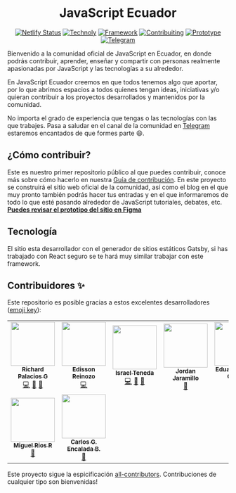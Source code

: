 <h1 align="center">JavaScript Ecuador</h1>
<div align="center">

[![Netlify Status](https://api.netlify.com/api/v1/badges/2490fe9d-899a-4fce-93ea-5ecbd7df5499/deploy-status)](https://app.netlify.com/sites/javascriptecuador/deploys) [![Technoly](https://img.shields.io/badge/Main%20Tech-Gatsby-blueviolet)](https://www.gatsbyjs.com/) [![Framework](https://img.shields.io/badge/Framework-React%20JS-blue)](https://es.reactjs.org/) [![Contribuiting](https://img.shields.io/badge/How%20to-Contribute-yellow)](https://github.com/javascriptecuador/web/blob/master/CONTRIBUTING.md) [![Prototype](https://img.shields.io/badge/Prototype-Figma-orange)](https://www.figma.com/file/w2VP8mKwNivTOGqsdvGMVe/Prototipo-Web-Ecuador.js?node-id=0%3A1) [![Telegram](https://img.shields.io/badge/Channel-Telegram-informational)](https://t.me/javascriptecuador)

</div>
Bienvenido a la comunidad oficial de JavaScript en Ecuador, en donde podrás contribuir, aprender, enseñar y compartir con personas realmente apasionadas por JavaScript y las tecnologías a su alrededor.

En JavaScript Ecuador creemos en que todos tenemos algo que aportar, por lo que abrimos espacios a todos quienes tengan ideas, iniciativas y/o quieran contribuir a los proyectos desarrollados y mantenidos por la comunidad.

No importa el grado de experiencia que tengas o las tecnologías con las que trabajes. Pasa a saludar en el canal de la comunidad en [Telegram](https://t.me/javascriptecuador) estaremos encantados de que formes parte :smile:.

## ¿Cómo contribuir?

Este es nuestro primer repositorio público al que puedes contribuir, conoce más sobre cómo hacerlo en nuestra [Guía de contribución](https://github.com/javascriptecuador/web/blob/master/CONTRIBUTING.md). En este proyecto se construirá el sitio web oficial de la comunidad, así como el blog en el que muy pronto también podrás hacer tus entradas y en el que informaremos de todo lo que esté pasando alrededor de JavaScript tutoriales, debates, etc. **[Puedes revisar el prototipo del sitio en Figma](https://www.figma.com/file/w2VP8mKwNivTOGqsdvGMVe/Prototipo-Web-Ecuador.js?node-id=0%3A1)**

## Tecnología

El sitio esta desarrollador con el generador de sitios estáticos Gatsby, si has trabajado con React seguro se te hará muy similar trabajar con este framework.

## Contribuidores ✨

Este repositorio es posible gracias a estos excelentes desarrolladores ([emoji key](https://allcontributors.org/docs/en/emoji-key)):

<!-- ALL-CONTRIBUTORS-LIST:START - Do not remove or modify this section -->
<!-- prettier-ignore-start -->
<!-- markdownlint-disable -->
<table>
  <tr>
    <td align="center"><a href="https://richardpalaciosg.dev/"><img src="https://avatars0.githubusercontent.com/u/11642622?v=4" width="100px;" alt=""/><br /><sub><b>Richard Palacios G</b></sub></a><br /><a href="https://github.com/javascriptecuador/web/commits?author=rpalaciosg" title="Code">💻</a> <a href="https://github.com/javascriptecuador/web/commits?author=rpalaciosg" title="Documentation">📖</a> <a href="#design-rpalaciosg" title="Design">🎨</a></td>
    <td align="center"><a href="http://edzzn.com/"><img src="https://avatars3.githubusercontent.com/u/14936466?v=4" width="100px;" alt=""/><br /><sub><b>Edisson Reinozo</b></sub></a><br /><a href="https://github.com/javascriptecuador/web/commits?author=edzzn" title="Code">💻</a></td>
    <td align="center"><a href="https://github.com/israteneda"><img src="https://avatars2.githubusercontent.com/u/20668624?v=4" width="100px;" alt=""/><br /><sub><b>Israel Teneda</b></sub></a><br /><a href="https://github.com/javascriptecuador/web/commits?author=israteneda" title="Code">💻</a> <a href="https://github.com/javascriptecuador/web/commits?author=israteneda" title="Documentation">📖</a> <a href="#design-israteneda" title="Design">🎨</a></td>
    <td align="center"><a href="https://github.com/jordanrjcode"><img src="https://avatars2.githubusercontent.com/u/62086742?v=4" width="100px;" alt=""/><br /><sub><b>Jordan Jaramillo</b></sub></a><br /><a href="https://github.com/javascriptecuador/web/commits?author=jordanrjcode" title="Documentation">📖</a></td>
    <td align="center"><a href="https://github.com/EduardoAyora"><img src="https://avatars1.githubusercontent.com/u/49033198?v=4" width="100px;" alt=""/><br /><sub><b>Eduardo Ayora Ochoa</b></sub></a><br /><a href="https://github.com/javascriptecuador/web/commits?author=EduardoAyora" title="Code">💻</a></td>
    <td align="center"><a href="https://www.davidpadilla.dev/"><img src="https://avatars3.githubusercontent.com/u/25573926?v=4" width="100px;" alt=""/><br /><sub><b>David Padilla</b></sub></a><br /><a href="https://github.com/javascriptecuador/web/commits?author=cesardlinx" title="Code">💻</a></td>
    <td align="center"><a href="https://github.com/FreddieAbad"><img src="https://avatars0.githubusercontent.com/u/38579765?v=4" width="100px;" alt=""/><br /><sub><b>Freddy Abad</b></sub></a><br /><a href="#design-FreddieAbad" title="Design">🎨</a></td>
  </tr>
  <tr>
    <td align="center"><a href="https://miguelriosr.com/"><img src="https://avatars3.githubusercontent.com/u/25510181?v=4" width="100px;" alt=""/><br /><sub><b>Miguel Rios R</b></sub></a><br /><a href="https://github.com/javascriptecuador/web/commits?author=miguel-rios-r" title="Documentation">📖</a></td>
    <td align="center"><a href="http://karlosencalada.dev"><img src="https://avatars2.githubusercontent.com/u/55223838?v=4" width="100px;" alt=""/><br /><sub><b>Carlos G. Encalada B.</b></sub></a><br /><a href="https://github.com/javascriptecuador/web/commits?author=skcode7" title="Documentation">📖</a></td>
  </tr>
</table>

<!-- markdownlint-enable -->
<!-- prettier-ignore-end -->
<!-- ALL-CONTRIBUTORS-LIST:END -->

Este proyecto sigue la espicificación [all-contributors](https://github.com/all-contributors/all-contributors). Contribuciones de cualquier tipo son bienvenidas!
